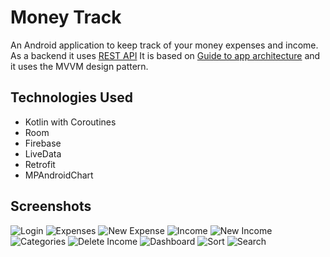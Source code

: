 # Money Track
An Android application to keep track of your money expenses and income.
As a backend it uses [REST API](https://github.com/panosdim/moneytrack-api)
It is based on [Guide to app architecture](https://developer.android.com/jetpack/guide) and it uses
the MVVM design pattern.

## Technologies Used
* Kotlin with Coroutines
* Room
* Firebase
* LiveData
* Retrofit
* MPAndroidChart

## Screenshots
![Login](https://user-images.githubusercontent.com/10371312/169793164-ed6d8e39-c6eb-417a-aefc-50656247df2f.png)
![Expenses](https://user-images.githubusercontent.com/10371312/169793250-28580f37-8b7a-4de6-a083-1eaccd462135.png)
![New Expense](https://user-images.githubusercontent.com/10371312/169793275-ffe3e394-f4de-46f8-81e0-200a5f994b8b.png)
![Income](https://user-images.githubusercontent.com/10371312/169793294-5646679d-53b5-4907-b7e7-df322e156f35.png)
![New Income](https://user-images.githubusercontent.com/10371312/169793302-2f35991b-5ac3-4e0f-ae81-21043f9f369d.png)
![Categories](https://user-images.githubusercontent.com/10371312/169793314-ec1cc5ad-92cd-4c05-9624-fc2829203f6c.png)
![Delete Income](https://user-images.githubusercontent.com/10371312/169793341-fad31e67-c534-402d-a0b0-8f23deaeb7e3.png)
![Dashboard](https://user-images.githubusercontent.com/10371312/169793359-6068832f-b9f5-441b-aabb-0920e1ffe177.png)
![Sort](https://user-images.githubusercontent.com/10371312/169793371-b2dc12cb-6272-4a17-b7a1-a42a18ec1e3d.png)
![Search](https://user-images.githubusercontent.com/10371312/169793384-48a14cd1-50c9-47df-bb2e-3e5e45378391.png)